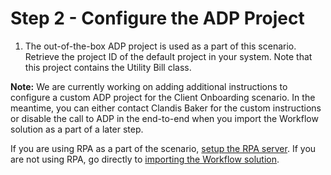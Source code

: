 # Step 2 - Configure the ADP Project

1. The out-of-the-box ADP project is used as a part of this scenario. Retrieve the project ID of the default project in your system. Note that this project contains the Utility Bill class.

**Note:** We are currently working on adding additional instructions to configure a custom ADP project for the Client Onboarding scenario. In the meantime, you can either contact Clandis Baker for the custom instructions or disable the call to ADP in the end-to-end when you import the Workflow solution as a part of a later step. 

If you are using RPA as a part of the scenario, [setup the RPA server](Step%203%20-%20RPA%20Server.md).
If you are not using RPA, go directly to [importing the Workflow solution](Step%204%20-%20Workflow%20Solution.md).

